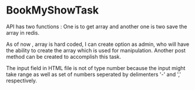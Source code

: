 # BookMyShowTask

API has two functions : One is to get array and another one is two save the array in  redis.

As of now ,  array is hard coded, I can create option as admin, who will have the ability to create the array which is used for manipulation.
Another post method can be created to accomplish this task.

The input field in HTML file is not of type number because the input might take range as well as set of numbers seperated by delimenters '-' and ',' respectively.
